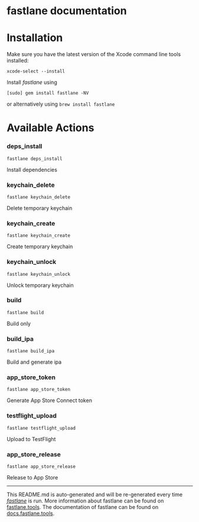 fastlane documentation
================
# Installation

Make sure you have the latest version of the Xcode command line tools installed:

```
xcode-select --install
```

Install _fastlane_ using
```
[sudo] gem install fastlane -NV
```
or alternatively using `brew install fastlane`

# Available Actions
### deps_install
```
fastlane deps_install
```
Install dependencies
### keychain_delete
```
fastlane keychain_delete
```
Delete temporary keychain
### keychain_create
```
fastlane keychain_create
```
Create temporary keychain
### keychain_unlock
```
fastlane keychain_unlock
```
Unlock temporary keychain
### build
```
fastlane build
```
Build only
### build_ipa
```
fastlane build_ipa
```
Build and generate ipa
### app_store_token
```
fastlane app_store_token
```
Generate App Store Connect token
### testflight_upload
```
fastlane testflight_upload
```
Upload to TestFlight
### app_store_release
```
fastlane app_store_release
```
Release to App Store

----

This README.md is auto-generated and will be re-generated every time [_fastlane_](https://fastlane.tools) is run.
More information about fastlane can be found on [fastlane.tools](https://fastlane.tools).
The documentation of fastlane can be found on [docs.fastlane.tools](https://docs.fastlane.tools).